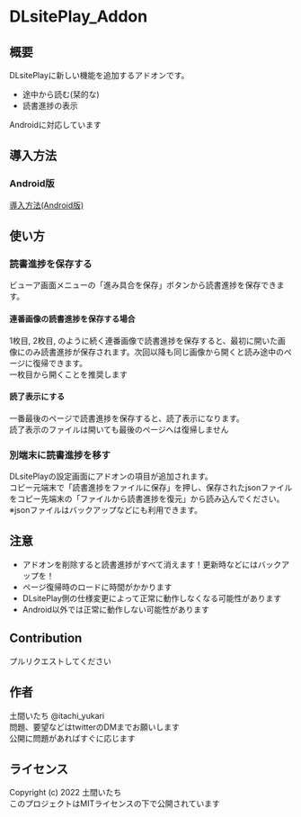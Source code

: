 # DLsitePlay_Addon
## 概要
DLsitePlayに新しい機能を追加するアドオンです。
- 途中から読む(栞的な)
- 読書進捗の表示

Androidに対応しています

## 導入方法
### Android版
[導入方法(Android版)](https://github.com/doma-itachi/DLsite-Play-Addon/blob/master/doc/installation-ja.md)

## 使い方
### 読書進捗を保存する
ビューア画面メニューの「進み具合を保存」ボタンから読書進捗を保存できます。

#### 連番画像の読書進捗を保存する場合
1枚目, 2枚目, のように続く連番画像で読書進捗を保存すると、最初に開いた画像にのみ読書進捗が保存されます。次回以降も同じ画像から開くと読み途中のページに復帰できます。  
一枚目から開くことを推奨します

#### 読了表示にする
一番最後のページで読書進捗を保存すると、読了表示になります。  
読了表示のファイルは開いても最後のページへは復帰しません

### 別端末に読書進捗を移す
DLsitePlayの設定画面にアドオンの項目が追加されます。  
コピー元端末で「読書進捗をファイルに保存」を押し、保存されたjsonファイルをコピー先端末の「ファイルから読書進捗を復元」から読み込んでください。  
※jsonファイルはバックアップなどにも利用できます。

## 注意
- アドオンを削除すると読書進捗がすべて消えます！更新時などにはバックアップを！
- ページ復帰時のロードに時間がかかります
- DLsitePlay側の仕様変更によって正常に動作しなくなる可能性があります
- Android以外では正常に動作しない可能性があります

## Contribution
プルリクエストしてください

## 作者
土間いたち @itachi_yukari  
問題、要望などはtwitterのDMまでお願いします  
公開に問題があればすぐに応じます

## ライセンス
Copyright (c) 2022 土間いたち  
このプロジェクトはMITライセンスの下で公開されています